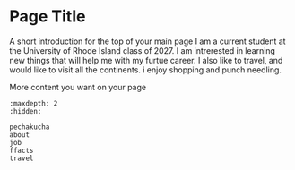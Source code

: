 # Page Title

A short introduction for the top of your main page
I am a current student at the University of Rhode Island class of 2027. I am intrerested in learning new things that will help me with my furtue career. I also like to travel, and would like to visit all the continents. i enjoy shopping and punch needling.

More content you want on your page



<!-- use this to make a menu when you add more pages -->
```{toctree}
:maxdepth: 2
:hidden:

pechakucha
about
job
ffacts
travel
```
